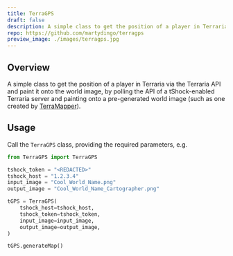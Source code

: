 ```yaml
---
title: TerraGPS
draft: false
description: A simple class to get the position of a player in Terraria via the Terraria API and paint it onto the world image, by polling the API of a tShock-enabled Terraria server and painting onto a pre-generated world image (such as one created by TerraMapper).
repo: https://github.com/martydingo/terragps
preview_image: ./images/terragps.jpg
---
```

## Overview 

A simple class to get the position of a player in Terraria via the Terraria API and paint it onto the world image, by polling the API of a tShock-enabled Terraria server and painting onto a pre-generated world image (such as one created by [TerraMapper](https://github.com/martydingo/TerraMapper)).

## Usage

Call the `TerraGPS` class, providing the required parameters, e.g.

```python
from TerraGPS import TerraGPS

tshock_token = "<REDACTED>"
tshock_host = "1.2.3.4"
input_image = "Cool_World_Name.png"
output_image = "Cool_World_Name_Cartographer.png"

tGPS = TerraGPS(
    tshock_host=tshock_host,
    tshock_token=tshock_token,
    input_image=input_image,
    output_image=output_image,
)

tGPS.generateMap()
```